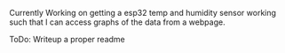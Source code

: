 Currently Working on getting a esp32 temp and humidity sensor working such that I can access graphs of the data from a webpage.

ToDo: Writeup a proper readme
